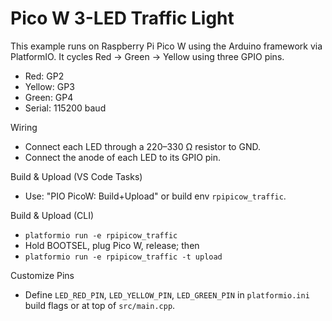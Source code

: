 # Pico W 3-LED Traffic Light

This example runs on Raspberry Pi Pico W using the Arduino framework via PlatformIO. It cycles Red → Green → Yellow using three GPIO pins.

- Red: GP2
- Yellow: GP3
- Green: GP4
- Serial: 115200 baud

Wiring
- Connect each LED through a 220–330 Ω resistor to GND.
- Connect the anode of each LED to its GPIO pin.

Build & Upload (VS Code Tasks)
- Use: "PIO PicoW: Build+Upload" or build env `rpipicow_traffic`.

Build & Upload (CLI)
- `platformio run -e rpipicow_traffic`
- Hold BOOTSEL, plug Pico W, release; then
- `platformio run -e rpipicow_traffic -t upload`

Customize Pins
- Define `LED_RED_PIN`, `LED_YELLOW_PIN`, `LED_GREEN_PIN` in `platformio.ini` build flags or at top of `src/main.cpp`.
